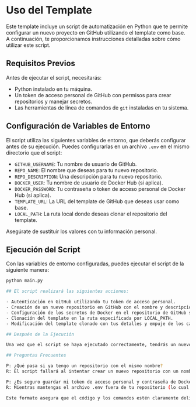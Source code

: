 # Uso del Template

Este template incluye un script de automatización en Python que te permite configurar un nuevo proyecto en GitHub utilizando el template como base. A continuación, te proporcionamos instrucciones detalladas sobre cómo utilizar este script.

## Requisitos Previos

Antes de ejecutar el script, necesitarás:

- Python instalado en tu máquina.
- Un token de acceso personal de GitHub con permisos para crear repositorios y manejar secretos.
- Las herramientas de línea de comandos de `git` instaladas en tu sistema.

## Configuración de Variables de Entorno

El script utiliza las siguientes variables de entorno, que deberás configurar antes de su ejecución. Puedes configurarlas en un archivo `.env` en el mismo directorio que el script:

- `GITHUB_USERNAME`: Tu nombre de usuario de GitHub.
- `REPO_NAME`: El nombre que deseas para tu nuevo repositorio.
- `REPO_DESCRIPTION`: Una descripción para tu nuevo repositorio.
- `DOCKER_USER`: Tu nombre de usuario de Docker Hub (si aplica).
- `DOCKER_PASSWORD`: Tu contraseña o token de acceso personal de Docker Hub (si aplica).
- `TEMPLATE_URL`: La URL del template de GitHub que deseas usar como base.
- `LOCAL_PATH`: La ruta local donde deseas clonar el repositorio del template.

Asegúrate de sustituir los valores con tu información personal.

## Ejecución del Script

Con las variables de entorno configuradas, puedes ejecutar el script de la siguiente manera:

```bash
python main.py

## El script realizará las siguientes acciones:

- Autenticación en GitHub utilizando tu token de acceso personal.
- Creación de un nuevo repositorio en GitHub con el nombre y descripción proporcionados.
- Configuración de los secretos de Docker en el repositorio de GitHub si se proporcionaron las variables de DOCKER_USER y DOCKER_PASSWORD.
- Clonación del template en la ruta especificada por LOCAL_PATH.
- Modificación del template clonado con tus detalles y empuje de los cambios al nuevo repositorio.

## Después de la Ejecución

Una vez que el script se haya ejecutado correctamente, tendrás un nuevo repositorio en GitHub listo para ser usado. Puedes clonar el repositorio a tu máquina local y comenzar a desarrollar tu proyecto inmediatamente.

## Preguntas Frecuentes

P: ¿Qué pasa si ya tengo un repositorio con el mismo nombre?
R: El script fallará al intentar crear un nuevo repositorio con un nombre que ya existe. Asegúrate de que el nombre del repositorio sea único en tu cuenta de GitHub.

P: ¿Es seguro guardar mi token de acceso personal y contraseña de Docker en el archivo .env?
R: Mientras mantengas el archivo .env fuera de tu repositorio (lo cual se debe hacer, y para eso está listado en .gitignore), es un método seguro. Asegúrate de no subir accidentalmente este archivo a ningún repositorio público.

Este formato asegura que el código y los comandos estén claramente delineados y fácilmente reconocibles por los lectores, lo que facilita el seguimiento de las instrucciones.




